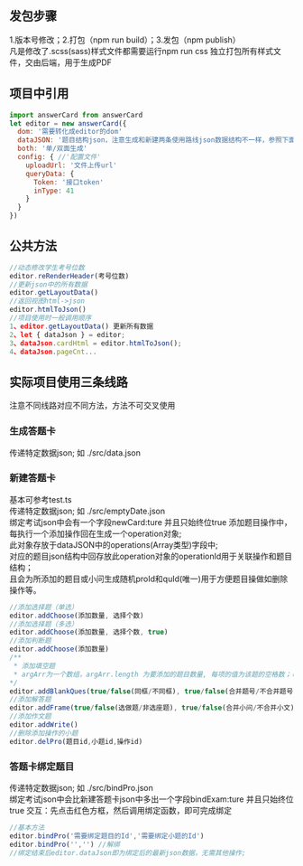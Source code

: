 ## 发包步骤 
1.版本号修改；2.打包（npm run build）；3.发包（npm publish）<br/>
凡是修改了.scss(sass)样式文件都需要运行npm run css 独立打包所有样式文件，交由后端，用于生成PDF
## 项目中引用  
```javascript
import answerCard from answerCard
let editor = new answerCard({
  dom: '需要转化成editor的dom'
  dataJSON: '题目结构json，注意生成和新建两条使用路线json数据结构不一样，参照下面文档'
  both: '单/双面生成'
  config: { //'配置文件'
    uploadUrl: '文件上传url'
    queryData: {
      Token: '接口token'
      inType: 41
    }
  }
})
```
## 公共方法
```javascript
//动态修改学生考号位数
editor.reRenderHeader(考号位数)
//更新json中的所有数据
editor.getLayoutData()
//返回视图html->json
editor.htmlToJson()
//项目使用时一般调用顺序
1、editor.getLayoutData() 更新所有数据
2、let { dataJson } = editor;
3、dataJson.cardHtml = editor.htmlToJson();
4、dataJson.pageCnt...
```
## 实际项目使用三条线路
注意不同线路对应不同方法，方法不可交叉使用

### 生成答题卡
传递特定数据json; 如 ./src/data.json

### 新建答题卡
基本可参考test.ts<br/>
传递特定数据json; 如 ./src/emptyDate.json<br/>
绑定考试json中会有一个字段newCard:ture 并且只始终位true
添加题目操作中，每执行一个添加操作回在生成一个operation对象;<br/>
此对象存放于dataJSON中的operations(Array类型)字段中;<br/>
对应的题目json结构中回存放此operation对象的operationId用于关联操作和题目结构；<br/>
且会为所添加的题目或小问生成随机proId和quId(唯一)用于方便题目操做如删除操作等。<br/>
```javascript
//添加选择题（单选）
editor.addChoose(添加数量, 选择个数)
//添加选择题（多选）
editor.addChoose(添加数量, 选择个数, true)
//添加判断题
editor.addChoose(添加数量)
/**
 * 添加填空题
 * argArr为一个数组，argArr.length 为要添加的题目数量, 每项的值为该题的空格数；（如：[1，2]表示添加两题，第一题一个空格，第二题两个空格）
*/
editor.addBlankQues(true/false(同框/不同框), true/false(合并题号/不合并题号), argArr)
//添加解答题
editor.addFrame(true/false(选做题/非选座题), true/false(合并小问/不合并小文), true/false(同框/不同框), 添加数量)
//添加作文题
editor.addWrite()
//删除添加操作的小题
editor.delPro(题目id,小题id,操作id)
```
### 答题卡绑定题目
传递特定数据json; 如 ./src/bindPro.json<br/>
绑定考试json中会比新建答题卡json中多出一个字段bindExam:ture 并且只始终位true
交互：先点击红色方框，然后调用绑定函数，即可完成绑定
```javascript
//基本方法
editor.bindPro('需要绑定题目的Id','需要绑定小题的Id')
editor.bindPro('','') //解绑
//绑定结束后editor.dataJson即为绑定后的最新json数据，无需其他操作;
```
